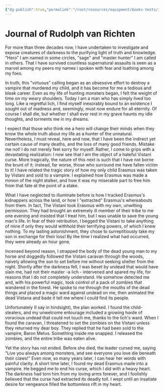 ```yaml
---
{"dg-publish":true,"permalink":"/root/resources/equipment/books-texts/journal-of-rudolph-van-richten/"}
---
```


# **Journal of Rudolph van Richten**

For more than three decades now, I have undertaken to investigate and expose creatures of darkness to the purifying light of truth and knowledge. "Hero" I am named in some circles, "sage" and "master hunter" I am called in others. That I have survived countless supernatural assaults is seen as a marvel among my peers my names i spoken with fear and loathing among my foes.

In truth, this "virtuous" calling began as an obsessive effort to destroy a vampire that murdered my child, and it has become for me a tedious and bleak career. Even as my life of hunting monsters began, I felt the weight of time on my weary shoulders. Today I am a man who has simply lived too long. Like a regretful lich, I find myself inexorably bound to an existence I sought out of madness and, seemingly, must now endure for all eternity. Of course I shall die, but whether I shall ever rest in my grave haunts my idle thoughts, and torments me in my dreams.  

I expect that those who think me a hero will change their minds when they know the whole truth about my life as a hunter of the unnatural. Nevertheless, I must reveal, here and now, that I have been the indirect yet certain cause of many deaths, and the loss of many good friends. Mistake me not! I do not merely feel sorry for myself. Rather, I come to grips with a devastating realization: I now see that I am the object of a hateful Vistani curse. More tragically, the nature of this next is such that I have not borne the brunt of it; instead, far worse, those who surround me have fallen victim to it!   I have related the tragic story of how my only child Erasmus was taken by Vistani and sold to a vampire. I explained how Erasmus was made a minion of the night stalker, and how it was my miserable part to free him from that fate at the point of a stake. 

What I have neglected to illuminate before is how I tracked Erasmus's kidnappers across the land, or how I "extracted" Erasmus's whereabouts from them.   In fact, The Vistani took Erasmus with my own, unwitting permission. They had brought an extremely ill member of their tribe to me one evening and insisted that I treat him, but I was unable to save the young man's life. In fear of their retribution, I begged the Vistani to take anything of mine if only they would withhold their terrifying powers, of which I knew nothing. To my lasting astonishment, they chose to surreptitiously take my son in exchange for their loss! By the time I realized what had occurred, they were already an hour gone.

Incensed beyond reason, I strapped the body of the dead young man to my horse and doggedly followed the Vistani caravan through the woods, naively allowing the sun to set before me without seeking shelter from the night. Shortly after the darkness fell, I was beset by undead that would have slain me, had not their master -a lich - intervened and spared my life, for reasons that I do not completely understand. He somehow detected me and, with his powerful magic, took control of a pack of zombies that wandered in the forest. He spoke to me through the mouths of the dead things and placed a magic ward against undead on me, then animated the dead Vistana and bade it tell me where I could find its people. 

Unfortunately (I say in hindsight), the plan worked. I found the child-stealers, and my unwelcome entourage included a growing horde of voracious undead that could not touch me, thanks to the lich's ward.   When I found the caravan, I threatened to set the zombies on the Vistani unless they returned my dear boy. They replied that he had been sold to the vampire, Baron Metus. Something inside me snapped. I released the zombies, and the entire tribe was eaten alive.   

Yet the story has not ended. Before she died, the leader cursed me, saying "Live you always among monsters, and see everyone you love die beneath their claws!" Even now, so many years later, I can hear her words with painful clarity. A short time later, I found my dead Erasmus made into a vampire. He begged me to end his curse, which I did with a heavy heart. The darkness had torn him from my loving arms forever, and I foolishly believed that the curse had extracted its deadly toll. I wept until an insatiate desire for vengeance filled the bottomless rift in my heart.